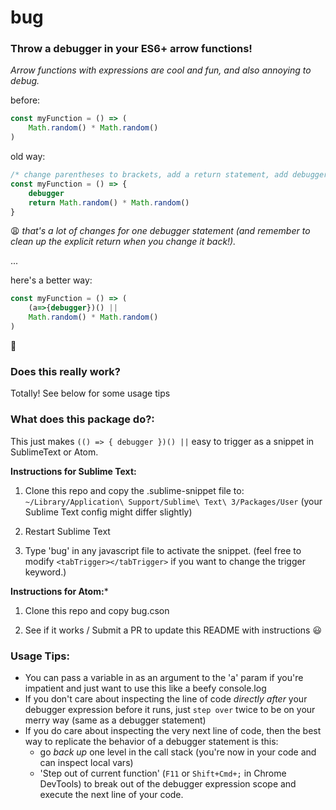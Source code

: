 # bug

### Throw a debugger in your ES6+ arrow functions!
*Arrow functions with expressions are cool and fun, and also annoying to debug.*

before:
```js
const myFunction = () => (
    Math.random() * Math.random()
)
```


old way:
```js
/* change parentheses to brackets, add a return statement, add debugger */
const myFunction = () => {
    debugger
    return Math.random() * Math.random()
}
```
😩 *that's a lot of changes for one debugger statement (and remember to clean up the explicit return when you change it back!).*

...

here's a better way:
```js
const myFunction = () => (
    (a=>{debugger})() ||
    Math.random() * Math.random()
)
```
🐥

### Does this really work?
Totally!  See below for some usage tips


### What does this package do?:
This just makes `(() => { debugger })() ||` easy to trigger as a snippet in SublimeText or Atom.

**Instructions for Sublime Text:**

1. Clone this repo and copy the .sublime-snippet file to: `~/Library/Application\ Support/Sublime\ Text\ 3/Packages/User` (your Sublime Text config might differ slightly)

2. Restart Sublime Text

3. Type 'bug' in any javascript file to activate the snippet.
(feel free to modify `<tabTrigger></tabTrigger>` if you want to change the trigger keyword.)

**Instructions for Atom:***

1. Clone this repo and copy bug.cson

2. See if it works / Submit a PR to update this README with instructions 😃

### Usage Tips:

- You can pass a variable in as an argument to the 'a' param if you're impatient and just want to use this like a beefy console.log
- If you don't care about inspecting the line of code *directly after* your debugger expression before it runs, just `step over` twice to be on your merry way (same as a debugger statement)
- If you do care about inspecting the very next line of code, then the best way to replicate the behavior of a debugger statement is this:
    - go *back up* one level in the call stack (you're now in your code and can inspect local vars)
    - 'Step out of current function' (`F11` or `Shift+Cmd+;` in Chrome DevTools) to break out of the debugger expression scope and execute the next line of your code.
